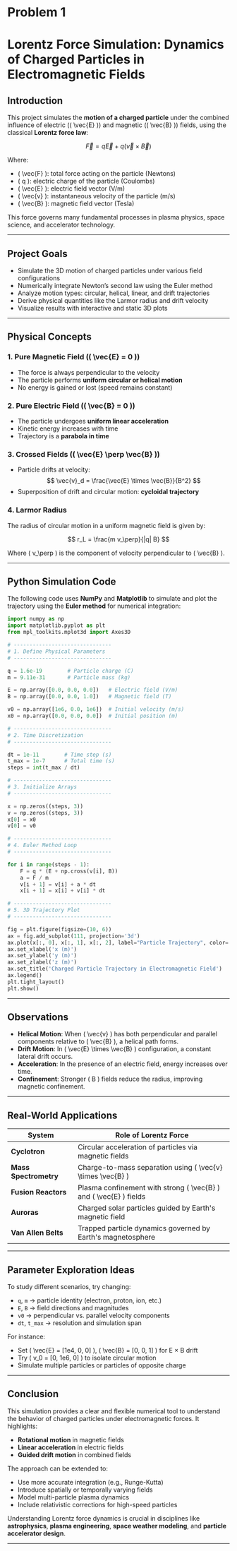 # Problem 1
#  Lorentz Force Simulation: Dynamics of Charged Particles in Electromagnetic Fields

##  Introduction

This project simulates the **motion of a charged particle** under the combined influence of electric (\( \vec{E} \)) and magnetic (\( \vec{B} \)) fields, using the classical **Lorentz force law**:

$$
\vec{F} = q\vec{E} + q(\vec{v} \times \vec{B})
$$

Where:
- \( \vec{F} \): total force acting on the particle (Newtons)  
- \( q \): electric charge of the particle (Coulombs)  
- \( \vec{E} \): electric field vector (V/m)  
- \( \vec{v} \): instantaneous velocity of the particle (m/s)  
- \( \vec{B} \): magnetic field vector (Tesla)  

This force governs many fundamental processes in plasma physics, space science, and accelerator technology.

---

##  Project Goals

- Simulate the 3D motion of charged particles under various field configurations  
- Numerically integrate Newton’s second law using the Euler method  
- Analyze motion types: circular, helical, linear, and drift trajectories  
- Derive physical quantities like the Larmor radius and drift velocity  
- Visualize results with interactive and static 3D plots

---

##  Physical Concepts

### 1. **Pure Magnetic Field (\( \vec{E} = 0 \))**

- The force is always perpendicular to the velocity  
- The particle performs **uniform circular or helical motion**  
- No energy is gained or lost (speed remains constant)  

### 2. **Pure Electric Field (\( \vec{B} = 0 \))**

- The particle undergoes **uniform linear acceleration**  
- Kinetic energy increases with time  
- Trajectory is a **parabola in time**

### 3. **Crossed Fields (\( \vec{E} \perp \vec{B} \))**

- Particle drifts at velocity:  
  $$
  \vec{v}_d = \frac{\vec{E} \times \vec{B}}{B^2}
  $$  
- Superposition of drift and circular motion: **cycloidal trajectory**

### 4. **Larmor Radius**

The radius of circular motion in a uniform magnetic field is given by:

$$
r_L = \frac{m v_\perp}{|q| B}
$$

Where \( v_\perp \) is the component of velocity perpendicular to \( \vec{B} \).

---

##  Python Simulation Code

The following code uses **NumPy** and **Matplotlib** to simulate and plot the trajectory using the **Euler method** for numerical integration:

```python
import numpy as np
import matplotlib.pyplot as plt
from mpl_toolkits.mplot3d import Axes3D

# -------------------------------
# 1. Define Physical Parameters
# -------------------------------

q = 1.6e-19        # Particle charge (C)
m = 9.11e-31       # Particle mass (kg)

E = np.array([0.0, 0.0, 0.0])   # Electric field (V/m)
B = np.array([0.0, 0.0, 1.0])   # Magnetic field (T)

v0 = np.array([1e6, 0.0, 1e6])  # Initial velocity (m/s)
x0 = np.array([0.0, 0.0, 0.0])  # Initial position (m)

# -------------------------------
# 2. Time Discretization
# -------------------------------

dt = 1e-11        # Time step (s)
t_max = 1e-7      # Total time (s)
steps = int(t_max / dt)

# -------------------------------
# 3. Initialize Arrays
# -------------------------------

x = np.zeros((steps, 3))
v = np.zeros((steps, 3))
x[0] = x0
v[0] = v0

# -------------------------------
# 4. Euler Method Loop
# -------------------------------

for i in range(steps - 1):
    F = q * (E + np.cross(v[i], B))
    a = F / m
    v[i + 1] = v[i] + a * dt
    x[i + 1] = x[i] + v[i] * dt

# -------------------------------
# 5. 3D Trajectory Plot
# -------------------------------

fig = plt.figure(figsize=(10, 6))
ax = fig.add_subplot(111, projection='3d')
ax.plot(x[:, 0], x[:, 1], x[:, 2], label="Particle Trajectory", color='navy')
ax.set_xlabel('x (m)')
ax.set_ylabel('y (m)')
ax.set_zlabel('z (m)')
ax.set_title('Charged Particle Trajectory in Electromagnetic Field')
ax.legend()
plt.tight_layout()
plt.show()
```

---

##  Observations

- **Helical Motion**: When \( \vec{v} \) has both perpendicular and parallel components relative to \( \vec{B} \), a helical path forms.  
- **Drift Motion**: In \( \vec{E} \times \vec{B} \) configuration, a constant lateral drift occurs.  
- **Acceleration**: In the presence of an electric field, energy increases over time.  
- **Confinement**: Stronger \( B \) fields reduce the radius, improving magnetic confinement.

---

##  Real-World Applications

| System               | Role of Lorentz Force                                       |
|----------------------|-------------------------------------------------------------|
| **Cyclotron**         | Circular acceleration of particles via magnetic fields     |
| **Mass Spectrometry** | Charge-to-mass separation using \( \vec{v} \times \vec{B} \) |
| **Fusion Reactors**   | Plasma confinement with strong \( \vec{B} \) and \( \vec{E} \) fields |
| **Auroras**           | Charged solar particles guided by Earth's magnetic field   |
| **Van Allen Belts**   | Trapped particle dynamics governed by Earth's magnetosphere|

---

##  Parameter Exploration Ideas

To study different scenarios, try changing:

- `q`, `m` → particle identity (electron, proton, ion, etc.)  
- `E`, `B` → field directions and magnitudes  
- `v0` → perpendicular vs. parallel velocity components  
- `dt`, `t_max` → resolution and simulation span  

For instance:
- Set \( \vec{E} = [1e4, 0, 0] \), \( \vec{B} = [0, 0, 1] \) for E × B drift  
- Try \( v_0 = [0, 1e6, 0] \) to isolate circular motion  
- Simulate multiple particles or particles of opposite charge  

---

##  Conclusion

This simulation provides a clear and flexible numerical tool to understand the behavior of charged particles under electromagnetic forces. It highlights:

- **Rotational motion** in magnetic fields  
- **Linear acceleration** in electric fields  
- **Guided drift motion** in combined fields  

The approach can be extended to:
- Use more accurate integration (e.g., Runge-Kutta)  
- Introduce spatially or temporally varying fields  
- Model multi-particle plasma dynamics  
- Include relativistic corrections for high-speed particles  

Understanding Lorentz force dynamics is crucial in disciplines like **astrophysics**, **plasma engineering**, **space weather modeling**, and **particle accelerator design**.

---






